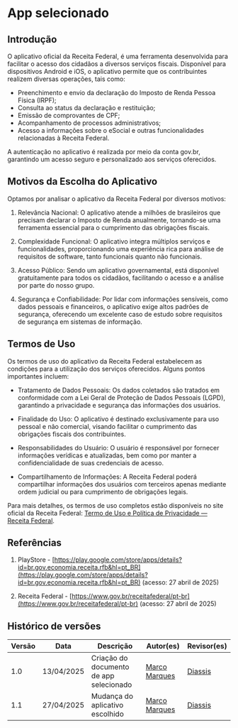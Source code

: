 # App selecionado
 
## Introdução 

O aplicativo oficial da Receita Federal, é uma ferramenta desenvolvida para facilitar o acesso dos cidadãos a diversos serviços fiscais. Disponível para dispositivos Android e iOS, o aplicativo permite que os contribuintes realizem diversas operações, tais como:

- Preenchimento e envio da declaração do Imposto de Renda Pessoa Física (IRPF);
- Consulta ao status da declaração e restituição;
- Emissão de comprovantes de CPF;
- Acompanhamento de processos administrativos;
- Acesso a informações sobre o eSocial e outras funcionalidades relacionadas à Receita Federal.

A autenticação no aplicativo é realizada por meio da conta gov.br, garantindo um acesso seguro e personalizado aos serviços oferecidos.

## Motivos da Escolha do Aplicativo

Optamos por analisar o aplicativo da Receita Federal por diversos motivos:

1. Relevância Nacional: O aplicativo atende a milhões de brasileiros que precisam declarar o Imposto de Renda anualmente, tornando-se uma ferramenta essencial para o cumprimento das obrigações fiscais.

2. Complexidade Funcional: O aplicativo integra múltiplos serviços e funcionalidades, proporcionando uma experiência rica para análise de requisitos de software, tanto funcionais quanto não funcionais.

3. Acesso Público: Sendo um aplicativo governamental, está disponível gratuitamente para todos os cidadãos, facilitando o acesso e a análise por parte do nosso grupo.

4. Segurança e Confiabilidade: Por lidar com informações sensíveis, como dados pessoais e financeiros, o aplicativo exige altos padrões de segurança, oferecendo um excelente caso de estudo sobre requisitos de segurança em sistemas de informação.

## Termos de Uso

Os termos de uso do aplicativo da Receita Federal estabelecem as condições para a utilização dos serviços oferecidos. Alguns pontos importantes incluem:

- Tratamento de Dados Pessoais: Os dados coletados são tratados em conformidade com a Lei Geral de Proteção de Dados Pessoais (LGPD), garantindo a privacidade e segurança das informações dos usuários.

- Finalidade do Uso: O aplicativo é destinado exclusivamente para uso pessoal e não comercial, visando facilitar o cumprimento das obrigações fiscais dos contribuintes.

- Responsabilidades do Usuário: O usuário é responsável por fornecer informações verídicas e atualizadas, bem como por manter a confidencialidade de suas credenciais de acesso.

- Compartilhamento de Informações: A Receita Federal poderá compartilhar informações dos usuários com terceiros apenas mediante ordem judicial ou para cumprimento de obrigações legais.

Para mais detalhes, os termos de uso completos estão disponíveis no site oficial da Receita Federal: [Termo de Uso e Política de Privacidade — Receita Federal](https://www.gov.br/receitafederal/pt-br/acesso-a-informacao/lgpd/termo-de-uso).


## Referências 

1. PlayStore - [https://play.google.com/store/apps/details?id=br.gov.economia.receita.rfb&hl=pt_BR](https://play.google.com/store/apps/details?id=br.gov.economia.receita.rfb&hl=pt_BR) (acesso: 27 abril de 2025)

2. Receita Federal - [https://www.gov.br/receitafederal/pt-br](https://www.gov.br/receitafederal/pt-br) (acesso: 27 abril de 2025)


## Histórico de versões 

  Versão |   Data  | Descrição | Autor(es) | Revisor(es)
------ | ---- | ------ | ---------- | ----------
1.0 | 13/04/2025 | Criação do documento de app selecionado | [Marco Marques](https://github.com/marcomarquesdc) | [Diassis](https://github.com/Diaxiz) | 
1.1 | 27/04/2025 | Mudança do aplicativo escolhido | [Marco Marques](https://github.com/marcomarquesdc) | [Diassis](https://github.com/Diaxiz) |
